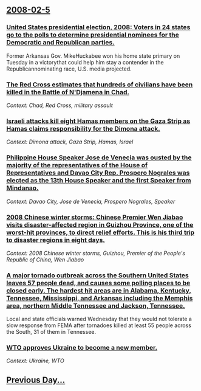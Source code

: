 ## [2008-02-5](/news/2008/02/5/index.md)

### [ United States presidential election, 2008: Voters in 24 states go to the polls to determine presidential nominees for the Democratic and Republican parties. ](/news/2008/02/5/united-states-presidential-election-2008-p-voters-in-24-states-go-to-the-polls-to-determine-presidential-nominees-for-the-democratic-and-r.md)
Former Arkansas Gov. MikeHuckabee won his home state primary on Tuesday in a victorythat could help him stay a contender in the Republicannominating race, U.S. media projected.

### [ The Red Cross estimates that hundreds of civilians have been killed in the Battle of N'Djamena in Chad. ](/news/2008/02/5/the-red-cross-estimates-that-hundreds-of-civilians-have-been-killed-in-the-battle-of-n-djamena-in-chad.md)
_Context: Chad, Red Cross, military assault_

### [ Israeli attacks kill eight Hamas members on the Gaza Strip as Hamas claims responsibility for the Dimona attack. ](/news/2008/02/5/israeli-attacks-kill-eight-hamas-members-on-the-gaza-strip-as-hamas-claims-responsibility-for-the-dimona-attack.md)
_Context: Dimona attack, Gaza Strip, Hamas, Israel_

### [ Philippine House Speaker Jose de Venecia was ousted by the majority of the representatives of the House of Representatives and Davao City Rep. Prospero Nograles was elected as the 13th House Speaker and the first Speaker from Mindanao. ](/news/2008/02/5/philippine-house-speaker-jose-de-venecia-was-ousted-by-the-majority-of-the-representatives-of-the-house-of-representatives-and-davao-city-r.md)
_Context: Davao City, Jose de Venecia, Prospero Nograles, Speaker_

### [ 2008 Chinese winter storms: Chinese Premier Wen Jiabao visits disaster-affected region in Guizhou Province, one of the worst-hit provinces, to direct relief efforts. This is his third trip to disaster regions in eight days. ](/news/2008/02/5/2008-chinese-winter-storms-chinese-premier-wen-jiabao-visits-disaster-affected-region-in-guizhou-province-one-of-the-worst-hit-provinces.md)
_Context: 2008 Chinese winter storms, Guizhou, Premier of the People's Republic of China, Wen Jiabao_

### [ A major tornado outbreak across the Southern United States leaves 57 people dead, and causes some polling places to be closed early. The hardest hit areas are in Alabama, Kentucky, Tennessee, Mississippi, and Arkansas including the Memphis area, northern Middle Tennessee and Jackson, Tennessee. ](/news/2008/02/5/a-major-tornado-outbreak-across-the-southern-united-states-leaves-57-people-dead-and-causes-some-polling-places-to-be-closed-early-the-ha.md)
Local and state officials warned Wednesday that they would not tolerate a slow response from FEMA after tornadoes killed at least 55 people across the South, 31 of them in Tennessee.

### [ WTO approves Ukraine to become a new member. ](/news/2008/02/5/wto-approves-ukraine-to-become-a-new-member.md)
_Context: Ukraine, WTO_

## [Previous Day...](/news/2008/02/4/index.md)

